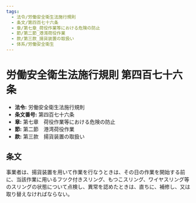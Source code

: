 ```yaml
---
tags:
  - 法令/労働安全衛生法施行規則
  - 条文/第四百七十六条
  - 章/第七章_荷役作業等における危険の防止
  - 節/第二節_港湾荷役作業
  - 款/第三款_揚貨装置の取扱い
  - 体系/労働安全衛生
---
```

# 労働安全衛生法施行規則 第四百七十六条

- **法令:** 労働安全衛生法施行規則
- **条文番号:** 第四百七十六条
- **章:** 第七章　荷役作業等における危険の防止
- **節:** 第二節　港湾荷役作業
- **款:** 第三款　揚貨装置の取扱い

## 条文
事業者は、揚貨装置を用いて作業を行なうときは、その日の作業を開始する前に、当該作業に用いるフツク付きスリング、もつこスリング、ワイヤスリング等のスリングの状態について点検し、異常を認めたときは、直ちに、補修し、又は取り替えなければならない。

